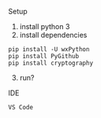 Setup

1. install python 3
2. install dependencies
````
pip install -U wxPython
pip install PyGithub
pip install cryptography
````
3. run?

IDE
````
VS Code
````